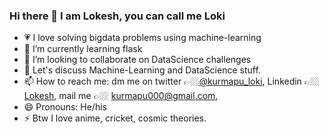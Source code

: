 ### Hi there 👋  I am Lokesh, you can call me Loki

<!--
**k-loki/k-loki** is a ✨ _special_ ✨ repository because its `README.md` (this file) appears on your GitHub profile.

Here are some ideas to get you started:

-->
- 💗 I love solving bigdata problems using machine-learning
- 🌱 I’m currently learning flask
- 👯 I’m looking to collaborate on DataScience challenges
- 💬 Let's discuss Machine-Learning and DataScience stuff.
- 📫 How to reach me: dm me on twitter 👉🏼[@kurmapu_loki](https://twitter.com/Kurmapu_Loki),  Linkedin 👉🏼 [Lokesh](https://www.linkedin.com/in/lokesh-sai-kurmapu-8ba6301a6/), mail me 👉🏼 kurmapu000@gmail.com,
- 😄 Pronouns: He/his
- ⚡ Btw I love anime, cricket, cosmic theories.
